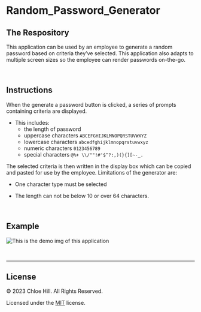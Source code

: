 # Random_Password_Generator

## The Respository

This application can be used by an employee to generate a random password based on criteria they’ve selected. This application also adapts to multiple screen sizes so the employee can render passwords on-the-go.

<br>

## Instructions

When the generate a password button is clicked, a series of prompts containing criteria are displayed.

- This includes:
   - the length of password
   - uppercase characters `ABCEFGHIJKLMNOPQRSTUVWXYZ`
   - lowercase characters `abcedfghijklmnopqrstuvwxyz`
   - numeric characters `0123456789`
   - special characters `@%+ \\/""!#'$^?:,)(}{][~-_.`

The selected criteria is then written in the display box which can be copied and pasted for use by the employee. Limitations of the generator are:

- One character type must be selected 

- The length can not be below 10 or over 64 characters.

<br>

## Example

![This is the demo img of this application](images/RPG%20Loaded.png)

<br>
 
---

## License

© 2023 Chloe Hill. All Rights Reserved.

Licensed under the [MIT](LICENSE) license.

